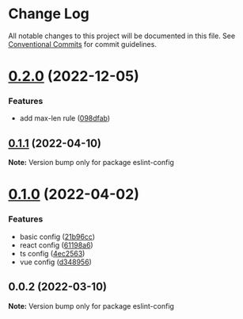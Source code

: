 # Change Log

All notable changes to this project will be documented in this file.
See [Conventional Commits](https://conventionalcommits.org) for commit guidelines.

# [0.2.0](https://github.com/ouduidui/eslint-config/compare/v0.1.1...v0.2.0) (2022-12-05)


### Features

* add max-len rule ([098dfab](https://github.com/ouduidui/eslint-config/commit/098dfabb5310c281408be583527335237f74a27c))





## [0.1.1](https://github.com/ouduidui/eslint-config/compare/v0.1.0...v0.1.1) (2022-04-10)

**Note:** Version bump only for package eslint-config





# [0.1.0](https://github.com/ouduidui/eslint-config/compare/v0.0.2...v0.1.0) (2022-04-02)


### Features

* basic config ([21b96cc](https://github.com/ouduidui/eslint-config/commit/21b96cc106511a931076275bdc7216a657c3a448))
* react config ([61198a6](https://github.com/ouduidui/eslint-config/commit/61198a68240eaf63033eb8b13b4da7ef859dc1eb))
* ts config ([4ec2563](https://github.com/ouduidui/eslint-config/commit/4ec25636bc48c149959f289b25f319a647ea89f9))
* vue config ([d348956](https://github.com/ouduidui/eslint-config/commit/d348956c5d3a978b0c0bee656c9495fddcbb119d))





## 0.0.2 (2022-03-10)

**Note:** Version bump only for package eslint-config

